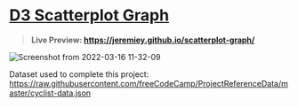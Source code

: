 # [D3 Scatterplot Graph](https://www.freecodecamp.org/learn/data-visualization/data-visualization-projects/visualize-data-with-a-heat-map)

> **Live Preview: <https://jeremiey.github.io/scatterplot-graph/>**

![Screenshot from 2022-03-16 11-32-09](https://user-images.githubusercontent.com/87664239/158570763-ea966cba-8380-4676-b3a8-94ca575518ac.png)

Dataset used to complete this project: <https://raw.githubusercontent.com/freeCodeCamp/ProjectReferenceData/master/cyclist-data.json>
